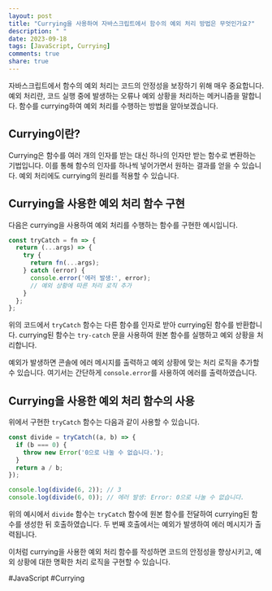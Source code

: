 ```yaml
---
layout: post
title: "Currying을 사용하여 자바스크립트에서 함수의 예외 처리 방법은 무엇인가요?"
description: " "
date: 2023-09-18
tags: [JavaScript, Currying]
comments: true
share: true
---
```


자바스크립트에서 함수의 예외 처리는 코드의 안정성을 보장하기 위해 매우 중요합니다. 예외 처리란, 코드 실행 중에 발생하는 오류나 예외 상황을 처리하는 메커니즘을 말합니다. 함수를 currying하여 예외 처리를 수행하는 방법을 알아보겠습니다.

## Currying이란?

Currying은 함수를 여러 개의 인자를 받는 대신 하나의 인자만 받는 함수로 변환하는 기법입니다. 이를 통해 함수의 인자를 하나씩 넣어가면서 원하는 결과를 얻을 수 있습니다. 예외 처리에도 currying의 원리를 적용할 수 있습니다.

## Currying을 사용한 예외 처리 함수 구현

다음은 currying을 사용하여 예외 처리를 수행하는 함수를 구현한 예시입니다.

```javascript
const tryCatch = fn => {
  return (...args) => {
    try {
      return fn(...args);
    } catch (error) {
      console.error('에러 발생:', error);
      // 예외 상황에 따른 처리 로직 추가
    }
  };
};
```

위의 코드에서 `tryCatch` 함수는 다른 함수를 인자로 받아 currying된 함수를 반환합니다. currying된 함수는 `try-catch` 문을 사용하여 원본 함수를 실행하고 예외 상황을 처리합니다.

예외가 발생하면 콘솔에 에러 메시지를 출력하고 예외 상황에 맞는 처리 로직을 추가할 수 있습니다. 여기서는 간단하게 `console.error`를 사용하여 에러를 출력하였습니다.

## Currying을 사용한 예외 처리 함수의 사용

위에서 구현한 `tryCatch` 함수는 다음과 같이 사용할 수 있습니다.

```javascript
const divide = tryCatch((a, b) => {
  if (b === 0) {
    throw new Error('0으로 나눌 수 없습니다.');
  }
  return a / b;
});

console.log(divide(6, 2)); // 3
console.log(divide(6, 0)); // 에러 발생: Error: 0으로 나눌 수 없습니다.
```

위의 예시에서 `divide` 함수는 `tryCatch` 함수에 원본 함수를 전달하여 currying된 함수를 생성한 뒤 호출하였습니다. 두 번째 호출에서는 예외가 발생하여 에러 메시지가 출력됩니다.

이처럼 currying을 사용한 예외 처리 함수를 작성하면 코드의 안정성을 향상시키고, 예외 상황에 대한 명확한 처리 로직을 구현할 수 있습니다.

#JavaScript #Currying